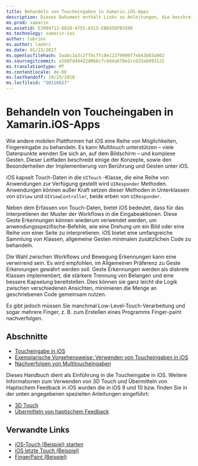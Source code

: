 ```yaml
---
title: Behandeln von Toucheingaben in Xamarin.iOS-Apps
description: Dieses Dokument enthält Links zu Anleitungen, die beschreiben, wie Sie mit Touch, Multitouch, Gesten und 3D Touch in einer Xamarin.iOS-app arbeiten.
ms.prod: xamarin
ms.assetid: E3904713-6018-4755-A315-EB045DFB3500
ms.technology: xamarin-ios
author: lobrien
ms.author: laobri
ms.date: 01/23/2017
ms.openlocfilehash: 5aabc3a3c2ffbcffc0e12379989f7eb43b03a902
ms.sourcegitcommit: e268fd44422d0bbc7c944a678e2cc633a0493122
ms.translationtype: MT
ms.contentlocale: de-DE
ms.lasthandoff: 10/25/2018
ms.locfileid: "50116627"
---
```

# <a name="handling-touch-in-xamarinios-apps"></a>Behandeln von Toucheingaben in Xamarin.iOS-Apps

Wie andere mobilen Plattformen hat iOS eine Reihe von Möglichkeiten, Fingereingabe zu behandeln. Es kann Multitouch unterstützen – viele Datenpunkte wenden Sie sich an, auf dem Bildschirm – und komplexe Gesten. Dieser Leitfaden beschreibt einige der Konzepte, sowie den Besonderheiten der Implementierung von Berührung und Gesten unter iOS.

iOS kapselt Touch-Daten in die `UITouch` -Klasse, die eine Reihe von Anwendungen zur Verfügung gestellt wird `UIResponder` Methoden. Anwendungen können außer Kraft setzen dieser Methoden in Unterklassen von `UIView` und `UIViewController`, beide erben von `UIResponder`.

Neben dem Erfassen von Touch-Daten, bietet iOS bedeutet, dass für das Interpretieren der Muster der Workflows in die Eingabeaktionen. Diese Geste Erkennungen können wiederum verwendet werden, um anwendungsspezifische-Befehle, wie eine Drehung um ein Bild oder eine Reihe von einer Seite zu interpretieren. iOS bietet eine umfangreiche Sammlung von Klassen, allgemeine Gesten minimalen zusätzlichen Code zu behandeln.

Die Wahl zwischen Workflows und Bewegung Erkennungen kann eine verwirrend sein. Es wird empfohlen, im Allgemeinen Präferenz zu Geste Erkennungen gewährt werden soll. Geste Erkennungen werden als diskrete Klassen implementiert, die stärkere Trennung von Belangen und eine bessere Kapselung bereitstellen. Dies können sie ganz leicht die Logik zwischen verschiedenen Ansichten, minimieren die Menge an geschriebenen Code gemeinsam nutzen.

Es gibt jedoch müssen Sie manchmal Low-Level-Touch-Verarbeitung und sogar mehrere Finger, z. B. zum Erstellen eines Programms Finger-paint nachverfolgen.

## <a name="sections"></a>Abschnitte

-  [Toucheingabe in iOS](touch-in-ios.md)
-  [Exemplarische Vorgehensweise: Verwenden von Toucheingaben in iOS](ios-touch-walkthrough.md)
-  [Nachverfolgen von Multitoucheingaben](touch-tracking.md)

Dieses Handbuch dient als Einführung in die Toucheingabe in iOS. Weitere Informationen zum Verwenden von 3D Touch und Übermitteln von Haptischem Feedback in iOS wurden die in iOS 9 und 10 bzw. finden Sie in der unten angegebenen speziellen Anleitungen eingeführt:

* [3D Touch](~/ios/platform/3d-touch.md)
* [Übermitteln von haptischem Feedback](~/ios/user-interface/ios-ui/haptic-feedback.md)

## <a name="related-links"></a>Verwandte Links

- [iOS-Touch (Beispiel) starten](https://developer.xamarin.com/samples/monotouch/ApplicationFundamentals/Touch_start)
- [iOS letzte Touch (Beispiel)](https://developer.xamarin.com/samples/monotouch/ApplicationFundamentals/Touch_final)
- [FingerPaint (Beispiel)](https://developer.xamarin.com/samples/monotouch/ApplicationFundamentals/FingerPaint)

